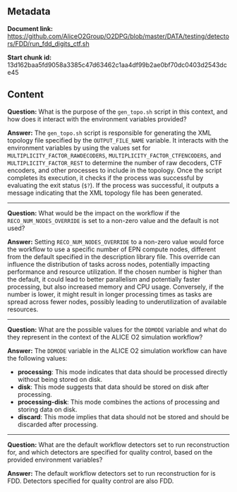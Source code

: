 ## Metadata

**Document link:** https://github.com/AliceO2Group/O2DPG/blob/master/DATA/testing/detectors/FDD/run_fdd_digits_ctf.sh

**Start chunk id:** 13d162baa5fd9058a3385c47d63462c1aa4df99b2ae0bf70dc0403d2543dce45

## Content

**Question:** What is the purpose of the `gen_topo.sh` script in this context, and how does it interact with the environment variables provided?

**Answer:** The `gen_topo.sh` script is responsible for generating the XML topology file specified by the `OUTPUT_FILE_NAME` variable. It interacts with the environment variables by using the values set for `MULTIPLICITY_FACTOR_RAWDECODERS`, `MULTIPLICITY_FACTOR_CTFENCODERS`, and `MULTIPLICITY_FACTOR_REST` to determine the number of raw decoders, CTF encoders, and other processes to include in the topology. Once the script completes its execution, it checks if the process was successful by evaluating the exit status (`$?`). If the process was successful, it outputs a message indicating that the XML topology file has been generated.

---

**Question:** What would be the impact on the workflow if the `RECO_NUM_NODES_OVERRIDE` is set to a non-zero value and the default is not used?

**Answer:** Setting `RECO_NUM_NODES_OVERRIDE` to a non-zero value would force the workflow to use a specific number of EPN compute nodes, different from the default specified in the description library file. This override can influence the distribution of tasks across nodes, potentially impacting performance and resource utilization. If the chosen number is higher than the default, it could lead to better parallelism and potentially faster processing, but also increased memory and CPU usage. Conversely, if the number is lower, it might result in longer processing times as tasks are spread across fewer nodes, possibly leading to underutilization of available resources.

---

**Question:** What are the possible values for the `DDMODE` variable and what do they represent in the context of the ALICE O2 simulation workflow?

**Answer:** The `DDMODE` variable in the ALICE O2 simulation workflow can have the following values:

- **processing**: This mode indicates that data should be processed directly without being stored on disk.
- **disk**: This mode suggests that data should be stored on disk after processing.
- **processing-disk**: This mode combines the actions of processing and storing data on disk.
- **discard**: This mode implies that data should not be stored and should be discarded after processing.

---

**Question:** What are the default workflow detectors set to run reconstruction for, and which detectors are specified for quality control, based on the provided environment variables?

**Answer:** The default workflow detectors set to run reconstruction for is FDD. Detectors specified for quality control are also FDD.